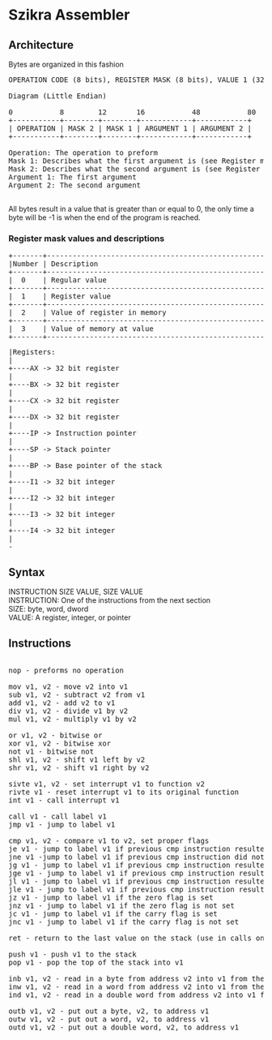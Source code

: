 # Szikra Assembler

## Architecture
Bytes are organized in this fashion
<pre>
OPERATION CODE (8 bits), REGISTER MASK (8 bits), VALUE 1 (32 bits), VALUE 2 (32 bits)

Diagram (Little Endian)

0           8        12       16           48           80
+-----------+--------+--------+------------+------------+
| OPERATION | MASK 2 | MASK 1 | ARGUMENT 1 | ARGUMENT 2 |
+-----------+--------+--------+------------+------------+

Operation: The operation to preform
Mask 1: Describes what the first argument is (see Register mask values and descriptions)
Mask 2: Describes what the second argument is (see Register mask values and descriptions)
Argument 1: The first argument
Argument 2: The second argument

</pre>
All bytes result in a value that is greater than or equal to 0, the only time a byte will be -1 is when the end of the program is reached.

### Register mask values and descriptions
<pre>
+-------+-----------------------------------------------------------------------------+
|Number | Description                                                                 |
+-------+-----------------------------------------------------------------------------+
|  0    | Regular value                                                               |
+-------+-----------------------------------------------------------------------------+
|  1    | Register value                                                              |
+-------+-----------------------------------------------------------------------------+
|  2    | Value of register in memory                                                 |
+-------+-----------------------------------------------------------------------------+
|  3    | Value of memory at value                                                    |
+-------+-----------------------------------------------------------------------------+
</pre>

<pre>
|Registers:
|        
+----AX -> 32 bit register
|
+----BX -> 32 bit register
|      
+----CX -> 32 bit register
|
+----DX -> 32 bit register
|
+----IP -> Instruction pointer
|
+----SP -> Stack pointer
|
+----BP -> Base pointer of the stack
|
+----I1 -> 32 bit integer
|
+----I2 -> 32 bit integer
|
+----I3 -> 32 bit integer
|
+----I4 -> 32 bit integer
|
-
</pre>

## Syntax
INSTRUCTION SIZE VALUE, SIZE VALUE <br>
INSTRUCTION: One of the instructions from the next section <br>
SIZE: byte, word, dword <br>
VALUE: A register, integer, or pointer <br>


## Instructions
<pre>

nop - preforms no operation

mov v1, v2 - move v2 into v1
sub v1, v2 - subtract v2 from v1
add v1, v2 - add v2 to v1
div v1, v2 - divide v1 by v2
mul v1, v2 - multiply v1 by v2

or v1, v2 - bitwise or
xor v1, v2 - bitwise xor
not v1 - bitwise not
shl v1, v2 - shift v1 left by v2
shr v1, v2 - shift v1 right by v2

sivte v1, v2 - set interrupt v1 to function v2
rivte v1 - reset interrupt v1 to its original function
int v1 - call interrupt v1

call v1 - call label v1
jmp v1 - jump to label v1

cmp v1, v2 - compare v1 to v2, set proper flags
je v1 - jump to label v1 if previous cmp instruction resulted in both values equalling
jne v1 -jump to label v1 if previous cmp instruction did not result in both values equalling 
jg v1 - jump to label v1 if previous cmp instruction resulted in the first value being larger than the second
jge v1 - jump to label v1 if previous cmp instruction resulted in the first value being larger than the or equal to the second
jl v1 - jump to label v1 if previous cmp instruction resulted in the first value being less than the second
jle v1 - jump to label v1 if previous cmp instruction resulted in the first value being less than or equal to the second
jz v1 - jump to label v1 if the zero flag is set
jnz v1 - jump to label v1 if the zero flag is not set
jc v1 - jump to label v1 if the carry flag is set
jnc v1 - jump to label v1 if the carry flag is not set

ret - return to the last value on the stack (use in calls only)

push v1 - push v1 to the stack
pop v1 - pop the top of the stack into v1

inb v1, v2 - read in a byte from address v2 into v1 from the IO port
inw v1, v2 - read in a word from address v2 into v1 from the IO port
ind v1, v2 - read in a double word from address v2 into v1 from the IO port

outb v1, v2 - put out a byte, v2, to address v1
outw v1, v2 - put out a word, v2, to address v1
outd v1, v2 - put out a double word, v2, to address v1

</pre>
